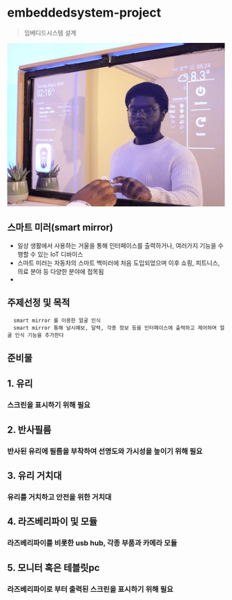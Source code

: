 # embeddedsystem-project
> 임베디드시스템 설계

![](header.png)

## 스마트 미러(smart mirror)
 - 일상 생활에서 사용하는 거울을 통해 인터페이스를 출력하거나, 여러가지 기능을 수행할 수 있는 IoT 디바이스
 - 스마트 미러는 자동차의 스마트 백미러에 처음 도입되었으며 이후 쇼핑, 피트니스, 의료 분야 등 다양한 분야에 접목됨
 -


## 주제선정 및 목적
      smart mirror 를 이용한 얼굴 인식
      smart mirror 통해 날시예보, 달력, 각종 정보 등을 인터페이스에 출력하고 제어하며 얼굴 인식 기능을 추가한다

## 준비물

## 1. 유리
### 스크린을 표시하기 위해 필요

## 2. 반사필름
### 반사된 유리에 필름을 부착하여 선명도와 가시성을 높이기 위해 필요

## 3. 유리 거치대
### 유리를 거치하고 안전을 위한 거치대

## 4. 라즈베리파이 및 모듈
### 라즈베리파이를 비롯한 usb hub, 각종 부품과 카메라 모듈

## 5. 모니터 혹은 테블릿pc
### 라즈베리파이로 부터 출력된 스크린을 표시하기 위해 필요
            
